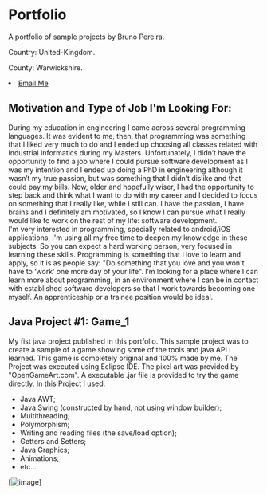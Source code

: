 # Portfolio
A portfolio of sample projects by Bruno Pereira.

Country: United-Kingdom.

County: Warwickshire.
<li><a href="mailto:brunojbpereira@gmail.com">Email Me</a></li>

## Motivation and Type of Job I'm Looking For:
During my education in engineering I came across several programming languages. It was evident to me, then, that programming was something that I liked very much to do and I ended up choosing all classes related with Industrial Informatics during my Masters. Unfortunately, I didn’t have the opportunity to find a job where I could pursue software development as I was my intention and I ended up doing a PhD in engineering although it wasn’t my true passion, but was something that I didn’t dislike and that could pay my bills. Now, older and hopefully wiser, I had the opportunity to step back and think what I want to do with my career and I decided to focus on something that I really like, while I still can. I have the passion, I have brains and I definitely am motivated, so I know I can pursue what I really would like to work on the rest of my life: software development.  
I'm very interested in programming, specially related to android/iOS applications, I'm using all my free time to deepen my knowledge in these subjects. So you can expect a hard working person, very focused in learning these skills. 
Programming is something that I love to learn and apply, so it is as people say: "Do something that you love and you won't have to ‘work’ one more day of your life".
I’m looking for a place where I can learn more about programming, in an environment where I can be in contact with established software developers so that I work towards becoming one myself. An apprenticeship or a trainee position would be ideal.


## Java Project #1: Game_1
My fist java project published in this portfolio. This sample project was to create a sample of a game showing some of the tools and java API I learned.
This game is completely original and 100% made by me.
The Project was executed using Eclipse IDE. The pixel art was provided by "OpenGameArt.com".
A executable .jar file is provided to try the game directly.
In this Project I used:
  - Java AWT;
  - Java Swing (constructed by hand, not using window builder);
  - Multithreading;
  - Polymorphism;
  - Writing and reading files (the save/load option);
  - Getters and Setters;
  - Java Graphics;
  - Animations;
  - etc...
  
[![image](Portfolio/Game_1/sample_1.png)]
